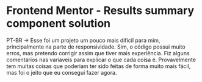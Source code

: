 # Frontend Mentor - Results summary component solution

PT-BR -> Esse foi um projeto um pouco mais dificil para mim, principalmente na parte de responsividade.
Sim, o código possui muito erros, mas pretendo corrigir assim que tiver mais experiência.
Fiz alguns comentários nas varíaveis para explicar o que cada coisa é.
Provavelmente tem muitas coisas que poderiam ter sido feitas de forma muito mais fácil, mas foi o jeito que eu consegui fazer agora.


